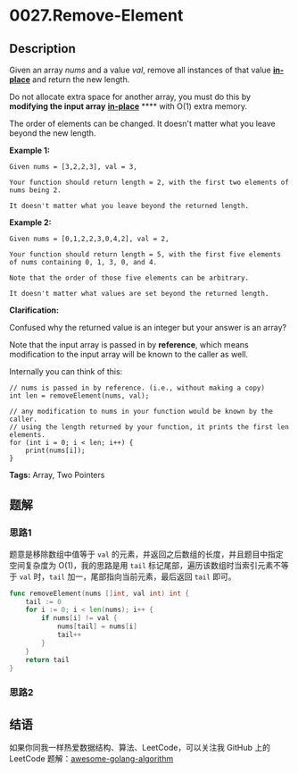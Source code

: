# 0027.Remove-Element

## Description

Given an array _nums_ and a value _val_, remove all instances of that value [**in-place**](https://en.wikipedia.org/wiki/In-place_algorithm) and return the new length.

Do not allocate extra space for another array, you must do this by **modifying the input array** [**in-place**](https://en.wikipedia.org/wiki/In-place_algorithm) **** with O\(1\) extra memory.

The order of elements can be changed. It doesn't matter what you leave beyond the new length.

**Example 1:**

```text
Given nums = [3,2,2,3], val = 3,

Your function should return length = 2, with the first two elements of nums being 2.

It doesn't matter what you leave beyond the returned length.
```

**Example 2:**

```text
Given nums = [0,1,2,2,3,0,4,2], val = 2,

Your function should return length = 5, with the first five elements of nums containing 0, 1, 3, 0, and 4.

Note that the order of those five elements can be arbitrary.

It doesn't matter what values are set beyond the returned length.
```

**Clarification:**

Confused why the returned value is an integer but your answer is an array?

Note that the input array is passed in by **reference**, which means modification to the input array will be known to the caller as well.

Internally you can think of this:

```text
// nums is passed in by reference. (i.e., without making a copy)
int len = removeElement(nums, val);

// any modification to nums in your function would be known by the caller.
// using the length returned by your function, it prints the first len elements.
for (int i = 0; i < len; i++) {
    print(nums[i]);
}
```

**Tags:** Array, Two Pointers

## 题解

### 思路1

题意是移除数组中值等于 `val` 的元素，并返回之后数组的长度，并且题目中指定空间复杂度为 O\(1\)，我的思路是用 `tail` 标记尾部，遍历该数组时当索引元素不等于 `val` 时，`tail` 加一，尾部指向当前元素，最后返回 `tail` 即可。

```go
func removeElement(nums []int, val int) int {
    tail := 0
    for i := 0; i < len(nums); i++ {
        if nums[i] != val {
            nums[tail] = nums[i]
            tail++
        }
    }
    return tail
}
```

### 思路2

## 结语

如果你同我一样热爱数据结构、算法、LeetCode，可以关注我 GitHub 上的 LeetCode 题解：[awesome-golang-algorithm](https://github.com/Golang-Solutions/awesome-golang-algorithm)

